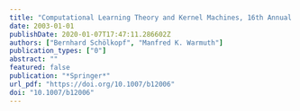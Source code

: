 ```yaml
---
title: "Computational Learning Theory and Kernel Machines, 16th Annual Conference on Computational Learning Theory and 7th Kernel Workshop, COLT/Kernel 2003, Washington, DC, USA, August 24-27, 2003, Proceedings"
date: 2003-01-01
publishDate: 2020-01-07T17:47:11.286602Z
authors: ["Bernhard Schölkopf", "Manfred K. Warmuth"]
publication_types: ["0"]
abstract: ""
featured: false
publication: "*Springer*"
url_pdf: "https://doi.org/10.1007/b12006"
doi: "10.1007/b12006"
---
```


